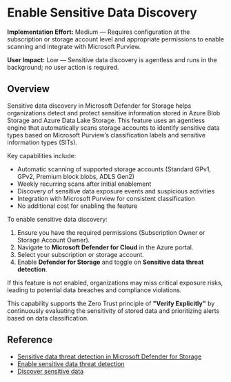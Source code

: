 # Enable Sensitive Data Discovery

**Implementation Effort:** Medium — Requires configuration at the subscription or storage account level and appropriate permissions to enable scanning and integrate with Microsoft Purview.

**User Impact:** Low — Sensitive data discovery is agentless and runs in the background; no user action is required.

## Overview

Sensitive data discovery in Microsoft Defender for Storage helps organizations detect and protect sensitive information stored in Azure Blob Storage and Azure Data Lake Storage. This feature uses an agentless engine that automatically scans storage accounts to identify sensitive data types based on Microsoft Purview’s classification labels and sensitive information types (SITs).

Key capabilities include:

- Automatic scanning of supported storage accounts (Standard GPv1, GPv2, Premium block blobs, ADLS Gen2)
- Weekly recurring scans after initial enablement
- Discovery of sensitive data exposure events and suspicious activities
- Integration with Microsoft Purview for consistent classification
- No additional cost for enabling the feature

To enable sensitive data discovery:

1. Ensure you have the required permissions (Subscription Owner or Storage Account Owner).
2. Navigate to **Microsoft Defender for Cloud** in the Azure portal.
3. Select your subscription or storage account.
4. Enable **Defender for Storage** and toggle on **Sensitive data threat detection**.

If this feature is not enabled, organizations may miss critical exposure risks, leading to potential data breaches and compliance violations.

This capability supports the Zero Trust principle of **"Verify Explicitly"** by continuously evaluating the sensitivity of stored data and prioritizing alerts based on data classification.

## Reference

- [Sensitive data threat detection in Microsoft Defender for Storage](https://learn.microsoft.com/en-us/azure/defender-for-cloud/defender-for-storage-data-sensitivity)  
- [Enable sensitive data threat detection](https://learn.microsoft.com/en-us/azure/defender-for-cloud/enable-defender-for-storage-data-sensitivity)  
- [Discover sensitive data](https://learn.microsoft.com/en-us/azure/defender-for-cloud/discover-sensitive-data)
